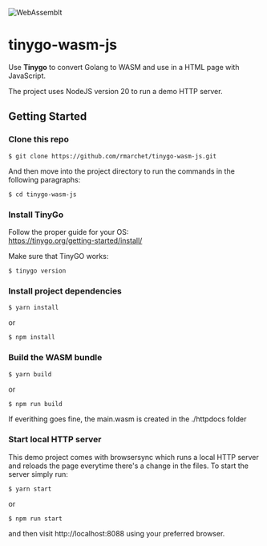 ![WebAssemblt](https://upload.wikimedia.org/wikipedia/commons/thumb/1/1f/WebAssembly_Logo.svg/240px-WebAssembly_Logo.svg.png)
# tinygo-wasm-js
Use **Tinygo** to convert Golang to WASM and use in a HTML page with JavaScript.

The project uses NodeJS version 20 to run a demo HTTP server.

## Getting Started
### Clone this repo
```
$ git clone https://github.com/rmarchet/tinygo-wasm-js.git
```
And then move into the project directory to run the commands in the following paragraphs:

```
$ cd tinygo-wasm-js
```

### Install TinyGo
Follow the proper guide for your OS:  
https://tinygo.org/getting-started/install/

Make sure that TinyGO works:
```
$ tinygo version
```

### Install project dependencies


```
$ yarn install
```
or 

```
$ npm install
```

### Build the WASM bundle

```
$ yarn build
```
or 
```
$ npm run build
```
If everithing goes fine, the main.wasm is created in the ./httpdocs folder

### Start local HTTP server
This demo project comes with browsersync which runs a local HTTP server and reloads the page everytime there's a change in the files.
To start the server simply run:

```
$ yarn start
```
or 
```
$ npm run start
```

and then visit http://localhost:8088 using your preferred browser.
